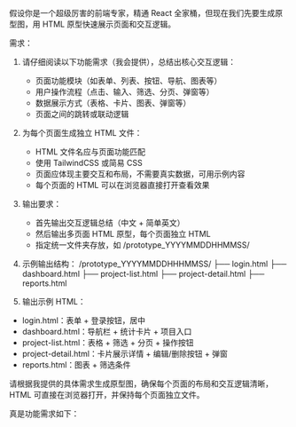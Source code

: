 假设你是一个超级厉害的前端专家，精通 React 全家桶，但现在我们先要生成原型图，用 HTML 原型快速展示页面和交互逻辑。

需求：
1. 请仔细阅读以下功能需求（我会提供），总结出核心交互逻辑：
   - 页面功能模块（如表单、列表、按钮、导航、图表等）
   - 用户操作流程（点击、输入、筛选、分页、弹窗等）
   - 数据展示方式（表格、卡片、图表、弹窗等）
   - 页面之间的跳转或联动逻辑

2. 为每个页面生成独立 HTML 文件：
   - HTML 文件名应与页面功能匹配
   - 使用 TailwindCSS 或简易 CSS
   - 页面应体现主要交互和布局，不需要真实数据，可用示例内容
   - 每个页面的 HTML 可以在浏览器直接打开查看效果

3. 输出要求：
   - 首先输出交互逻辑总结（中文 + 简单英文）
   - 然后输出多页面 HTML 原型，每个页面独立 HTML
   - 指定统一文件夹存放，如 /prototype_YYYYMMDDHHMMSS/

4. 示例输出结构：
/prototype_YYYYMMDDHHHMMSS/
   ├── login.html
   ├── dashboard.html
   ├── project-list.html
   ├── project-detail.html
   ├── reports.html

5. 输出示例 HTML：
- login.html：表单 + 登录按钮，居中
- dashboard.html：导航栏 + 统计卡片 + 项目入口
- project-list.html：表格 + 筛选 + 分页 + 操作按钮
- project-detail.html：卡片展示详情 + 编辑/删除按钮 + 弹窗
- reports.html：图表 + 筛选条件

请根据我提供的具体需求生成原型图，确保每个页面的布局和交互逻辑清晰，HTML 可直接在浏览器打开，并保持每个页面独立文件。

真是功能需求如下：

